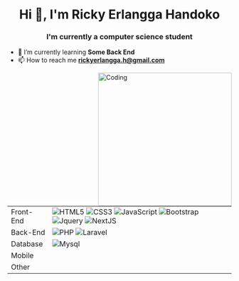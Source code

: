 <h1 align="center">Hi 👋, I'm Ricky Erlangga Handoko</h1>
<h3 align="center">I'm currently a computer science student</h3>

- 🌱 I’m currently learning **Some Back End**
- 📫 How to reach me **rickyerlangga.h@gmail.com**

<table>
  <img align="right" alt="Coding" width="300" src="https://i.pinimg.com/originals/1c/ec/60/1cec60b076ed3e42a0a253548370a353.gif">
	<tr>
		<td>Front-End</td>
		<td>
			<img alt="HTML5" src="https://img.shields.io/badge/HTML5-E34F26.svg?style=flat&logo=HTML5&logoColor=white">
			<img alt="CSS3" src="https://img.shields.io/badge/CSS3-1572B6.svg?style=flat&logo=CSS3&logoColor=white">
			<img alt="JavaScript" src="https://img.shields.io/badge/JavaScript-F7DF1E.svg?style=flat&logo=JavaScript&logoColor=black">
			<img alt="Bootstrap" src="https://img.shields.io/badge/-Bootstrap-blueviolet?logo=bootstrap&logoColor=white">
			<img alt="Jquery" src="https://img.shields.io/badge/-Jquery-critical?logo=jquery&logoColor=white">
			<img alt="NextJS" src="https://img.shields.io/badge/-NextJS-critical?logo=nextdotjs&logoColor=white">
		</td>
	</tr>
	<tr>
		<td>Back-End</td>
		<td>
			<img alt="PHP" src="https://img.shields.io/badge/PHP-777BB4.svg?style=flat&logo=PHP&logoColor=white">
			<img alt="Laravel" src="https://img.shields.io/badge/Laravel-FF2D20.svg?style=flat&logo=Laravel&logoColor=white">
		</td>
	</tr>
	<tr>
		<td>Database</td>
		<td>
			<img alt="Mysql" src="https://img.shields.io/badge/-Mysql-blue?style=flat&logo=mysql&logoColor=white">
		</td>
	</tr>
	<tr>
		<td>Mobile</td>
		<td>
		</td>
	</tr>
	<tr>
		<td>Other</td>
    <td></td>
	</tr>
</table>




